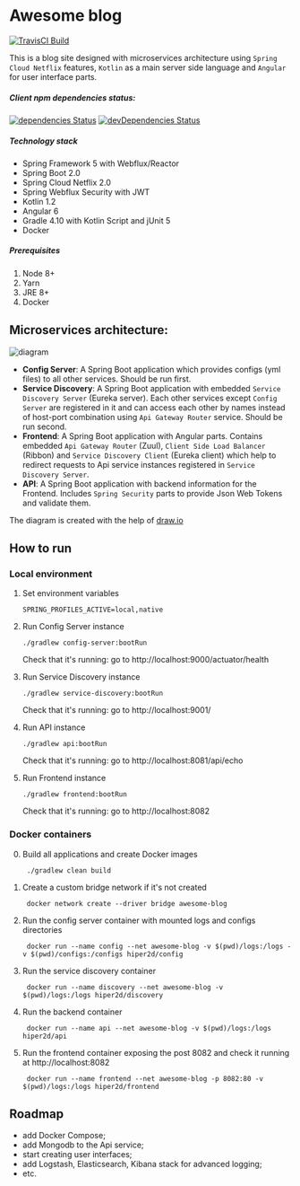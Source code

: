 Awesome blog
=============

[![TravisCI Build](https://travis-ci.org/hiper2d/awesome-blog.svg)](https://travis-ci.org/hiper2d/awesome-blog)

This is a blog site designed with microservices architecture using `Spring Cloud Netflix` features, `Kotlin` as a main server side language and `Angular` for user interface parts.

##### Client npm dependencies status:

[![dependencies Status](https://david-dm.org/hiper2d/awesome-blog/status.svg?path=client)](https://david-dm.org/hiper2d/awesome-blog?path=frontend/src/main/ng)
[![devDependencies Status](https://david-dm.org/hiper2d/awesome-blog/dev-status.svg?path=frontend/src/main/ng)](https://david-dm.org/hiper2d/awesome-blog?path=frontend/src/main/ng&type=dev)

##### Technology stack
* Spring Framework 5 with Webflux/Reactor
* Spring Boot 2.0
* Spring Cloud Netflix 2.0
* Spring Webflux Security with JWT
* Kotlin 1.2
* Angular 6
* Gradle 4.10 with Kotlin Script and jUnit 5
* Docker

##### Prerequisites
1. Node 8+
2. Yarn
3. JRE 8+
4. Docker

## Microservices architecture:

![diagram](https://raw.githubusercontent.com/hiper2d/awesome-blog/master/uml/services-diagram.png)

- **Config Server**: A Spring Boot application which provides configs (yml files) to all other services. Should be run first.
- **Service Discovery**: A Spring Boot application with embedded `Service Discovery Server` (Eureka server). Each other services except `Config Server` are registered in it and can access each other by names instead of host-port combination using `Api Gateway Router` service. Should be run second.
- **Frontend**: A Spring Boot application with Angular parts. Contains embedded `Api Gateway Router` (Zuul), `Client Side Load Balancer` (Ribbon) and `Service Discovery Client` (Eureka client) which help to redirect requests to Api service instances registered in `Service Discovery Server`.
- **API**: A Spring Boot application with backend information for the Frontend. Includes `Spring Security` parts to provide Json Web Tokens and validate them.

The diagram is created with the help of [draw.io](draw.io)

## How to run

### Local environment

1. Set environment variables

       SPRING_PROFILES_ACTIVE=local,native

2. Run Config Server instance

       ./gradlew config-server:bootRun

   Check that it's running: go to http://localhost:9000/actuator/health

3. Run Service Discovery instance

       ./gradlew service-discovery:bootRun

   Check that it's running: go to http://localhost:9001/

4. Run API instance

       ./gradlew api:bootRun

   Check that it's running: go to http://localhost:8081/api/echo

4. Run Frontend instance

       ./gradlew frontend:bootRun

   Check that it's running: go to http://localhost:8082

### Docker containers

0. Build all applications and create Docker images

        ./gradlew clean build

1. Create a custom bridge network if it's not created

        docker network create --driver bridge awesome-blog
        
2. Run the config server container with mounted logs and configs directories

        docker run --name config --net awesome-blog -v $(pwd)/logs:/logs -v $(pwd)/configs:/configs hiper2d/config  
        
3. Run the service discovery container 

        docker run --name discovery --net awesome-blog -v $(pwd)/logs:/logs hiper2d/discovery

4. Run the backend container   

        docker run --name api --net awesome-blog -v $(pwd)/logs:/logs hiper2d/api
   
5. Run the frontend container exposing the post 8082 and check it running at http://localhost:8082

        docker run --name frontend --net awesome-blog -p 8082:80 -v $(pwd)/logs:/logs hiper2d/frontend  
        
## Roadmap

- add Docker Compose;
- add Mongodb to the Api service;
- start creating user interfaces;
- add Logstash, Elasticsearch, Kibana stack for advanced logging;
- etc.